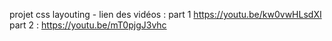 projet css layouting - lien des vidéos : part 1 https://youtu.be/kw0vwHLsdXI
part 2 : https://youtu.be/mT0pjgJ3vhc